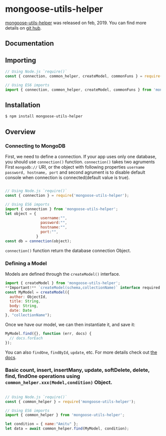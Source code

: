 # mongoose-utils-helper
[mongoose-utils-helper](https://github.com/connect2amitu/mongoose-utils-helper) was released on feb, 2019. You can find more details on [git hub](https://github.com/connect2amitu/mongoose-utils-helper).
## Documentation
## Importing

```javascript
// Using Node.js `require()`
const { connection, common_helper, createModel, commonFuns } = require('mongoose-utils-helper');

// Using ES6 imports
import { connection, common_helper, createModel, commonFuns } from 'mongoose-utils-helper';
```

## Installation


```sh
$ npm install mongoose-utils-helper
```

## Overview
### Connecting to MongoDB

First, we need to define a connection. If your app uses only one database, you should use `connection()` function.
`connection()` takes two agruments First `mongodb://` URI, or the object with following properties `username password, hostname, port` and second agrument is to disable default console when connection is connected(default value is true).
```js

// Using Node.js `require()`
const { connection } = require('mongoose-utils-helper');

// Using ES6 imports
import { connection } from 'mongoose-utils-helper';
let object = {
                username:"",
                password:"",
                hostname:"",
                port:"",
              }
const db = connection(object);
```

`connection()` function return the database connection Object.

### Defining a Model

Models are defined through the `createModel()` interface.
```js
import { createModel } from 'mongoose-utils-helper';
**Important!** `createModel(schema,collectionName)` interface required two arguments, First schema of collection and second for collection name.
const MyModel = createModel({
  author: ObjectId,
  title: String,
  body: String,
  date: Date
}, "collectionName");
```

Once we have our model, we can then instantiate it, and save it:

```js
MyModel.find({}, function (err, docs) {
  // docs.forEach
});
```

You can also `findOne`, `findById`, `update`, etc. For more details check out [the docs](http://mongoosejs.com/docs/queries.html).

### Basic count, insert, insertMany, update, softDelete, delete, find, findOne operations using `common_helper.xxx(Model,condition)` Object.

```js

// Using Node.js `require()`
const { common_helper } = require('mongoose-utils-helper');

// Using ES6 imports
import { common_helper } from 'mongoose-utils-helper';

let condition = { name:"Amitu" };
let data = await common_helper.find(MyModel, condition);



